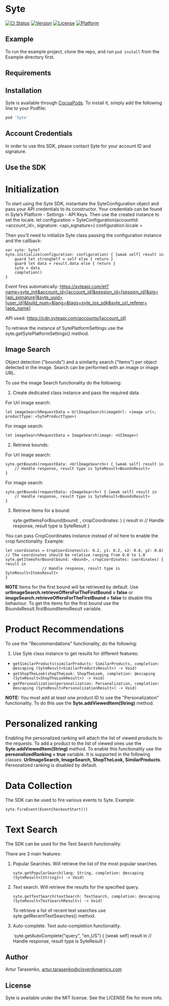 # Syte

[![CI Status](https://img.shields.io/travis/arturtarasenko/Syte.svg?style=flat)](https://travis-ci.org/arturtarasenko/Syte)
[![Version](https://img.shields.io/cocoapods/v/Syte.svg?style=flat)](https://cocoapods.org/pods/Syte)
[![License](https://img.shields.io/cocoapods/l/Syte.svg?style=flat)](https://cocoapods.org/pods/Syte)
[![Platform](https://img.shields.io/cocoapods/p/Syte.svg?style=flat)](https://cocoapods.org/pods/Syte)

## Example

To run the example project, clone the repo, and run `pod install` from the Example directory first.

## Requirements

## Installation

Syte is available through [CocoaPods](https://cocoapods.org). To install
it, simply add the following line to your Podfile:

```ruby
pod 'Syte'
```

## Account Credentials

In order to use this SDK, please contact Syte for your account ID and signature.     

## Use the SDK

# Initialization

To start using the Syte SDK, instantiate the SyteConfiguration object and pass your API credentials to its constructor. 
Your credentials can be found in Syte’s Platform - Settings - API Keys.
Then use the created instance to set the locale.
        let configuration = SyteConfiguration(accountId: <account_id>, signature: <api_signature>)
        configuration.locale = <locale>

Then you'll need to initialize Syte class passing the configuration instance and the callback:


    var syte: Syte?
    Syte.initialize(configuration: configuration) { [weak self] result in
        guard let strongSelf = self else { return }
        guard let data = result.data else { return }
        syte = data
        completion()
    }

Event fires automatically: https://syteapi.com/et?name=syte_init&account_id=[account_id]&session_id=[session_id]&sig=[api_signature]&syte_uuid=[user_id]&build_num=&lang=&tags=syte_ios_sdk&syte_url_referer=[app_name]
 
API used: https://cdn.syteapi.com/accounts/[account_id]

To retrieve the instance of SytePlatformSettings use the syte.getSytePlatformSettings() method.

## Image Search

Object detection ("bounds") and a similarity search ("Items") per object detected in the image. 
Search can be performed with an image or image URL.

To use the image Search functionality do the following:

1. Create dedicated class instance and pass the required data.

For Url image search:

    let imageSearchRequestData = UrlImageSearch(imageUrl: <image url>, productType: <SyteProductType>)
    
For image search:

    let imageSearchRequestData = ImageSearch(image: <UIImage>)

2. Retrieve bounds:

For Url image search:

    syte.getBounds(requestData: <UrlImageSearch>) { [weak self] result in
        // Handle response, result type is SyteResult<BoundsResult> 
    }
    
For image search:

    syte.getBounds(requestData: <ImageSearch>) { [weak self] result in
        // Handle response, result type is SyteResult<BoundsResult> 
    }

3. Retrieve Items for a bound:

    syte.getItemsForBound(bound: <Bound>, cropCoordinates: <CropCoordinates>) { result in
        // Handle response, result type is SyteResult<ItemsResult> 
    }

You can pass CropCoordinates instance instead of *nil* here to enable the crop functionality. Example:

    let coordinates = CropCoordinates(x1: 0.2, y1: 0.2, x2: 0.8, y2: 0.8) // The coordinates should be relative ranging from 0.0 to 1.0
    syte.getItemsForBound(bound: <Bound>, cropCoordinates: coordinates) { result in
                    // Handle response, result type is SyteResult<ItemsResult> 
    }

**NOTE**
Items for the first bound will be retrieved by default.
Use **urlImageSearch.retrieveOffersForTheFirstBound = false**  or **imageSearch.retrieveOffersForTheFirstBound = false** to disable this behaviour.
To get the items for the first bound use the BoundsResult.firstBoundItemsResult variable.

# Product Recommendations
To use the "Recommendations" functionality, do the following:

1. Use Syte class instance to get results for different features:

*   `getSimilarProducts(similarProducts: SimilarProducts, completion: @escaping (SyteResult<SimilarProductsResult>) -> Void)`
*   `getShopTheLook(shopTheLook: ShopTheLook, completion: @escaping (SyteResult<ShopTheLookResult>) -> Void)`
*   `getPersonalization(personalization: Personalization, completion: @escaping (SyteResult<PersonalizationResult>) -> Void)`
    
**NOTE:** You must add at least one product ID to use the "Personalization" functionality. To do this use the **Syte.addViewedItem(String)** method.

# Personalized ranking

Enabling the personalized ranking will attach the list of viewed products to the requests. 
To add a product to the list of viewed ones use the **Syte.addViewedItem(String)** method.
To enable this functionality use the **personalizedRanking = true** variable. 
It is supported in the following classes: **UrlImageSearch, ImageSearch, ShopTheLook, SimilarProducts**.
Personalized ranking is disabled by default.

# Data Collection

The SDK can be used to fire various events to Syte. Example:

    syte.fireEvent(EventCheckoutStart())

# Text Search

The SDK can be used for the Text Search functionality.

There are 3 main features:

1. Popular Searches. Will retrieve the list of the most popular searches.

    `syte.getPopularSearch(lang: String, completion: @escaping (SyteResult<[String]>) -> Void)`

2. Text search. Will retrieve the results for the specified query.

    `syte.getTextSearch(textSearch: TextSearch, completion: @escaping (SyteResult<TextSearchResult>) -> Void)`

    To retrieve a list of recent text searches use syte.getRecentTextSearches() method.

3. Auto-complete. Text auto-completion functionality.

    `syte.getAutoComplete("query", "en_US") { [weak self] result in
        // Handle response, result type is SyteResult<AutoCompleteResult>
    }

## Author

Artur Tarasenko, artur.tarasenko@cloverdynamics.com

## License

Syte is available under the MIT license. See the LICENSE file for more info.
